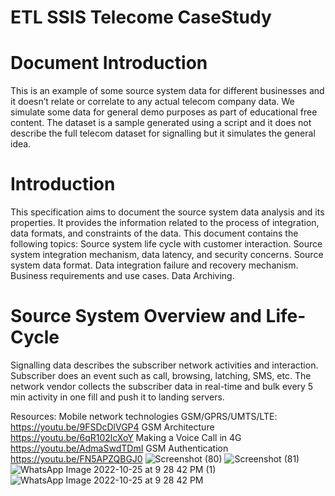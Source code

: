 # ETL SSIS Telecome CaseStudy
# Document Introduction

This is an example of some source system data for different businesses and it doesn’t relate or correlate to any actual telecom company data. We simulate some data for general demo purposes as part of educational free content.
The dataset is a sample generated using a script and it does not describe the full telecom dataset for signalling but it simulates the general idea.
# Introduction
This specification aims to document the source system data analysis and its properties. It provides the information related to the process of integration, data formats, and constraints of the data.
This document contains the following topics:
Source system life cycle with customer interaction.
Source system integration mechanism, data latency, and security concerns.
Source system data format.
Data integration failure and recovery mechanism.
Business requirements and use cases.
Data Archiving.
# Source System Overview and Life-Cycle
Signalling data describes the subscriber network activities and interaction. Subscriber does an event such as call, browsing, latching, SMS, etc.
The network vendor collects the subscriber data in real-time and bulk every 5 min activity in one fill and push it to landing servers.
 
Resources:
Mobile network technologies GSM/GPRS/UMTS/LTE: https://youtu.be/9FSDcDlVGP4
GSM Architecture https://youtu.be/6qR102lcXoY
Making a Voice Call in 4G https://youtu.be/AdmaSwdTDmI
GSM Authentication https://youtu.be/FN5APZQBGJ0
![Screenshot (80)](https://user-images.githubusercontent.com/105324794/197868439-87cd4368-d896-490c-9329-a51976704a0d.png)
![Screenshot (81)](https://user-images.githubusercontent.com/105324794/197868476-d5c73d1f-9880-45cb-9521-0030bb69efd4.png)
![WhatsApp Image 2022-10-25 at 9 28 42 PM (1)](https://user-images.githubusercontent.com/105324794/197868487-33c2bf6d-be0e-4bcd-8196-36eb113cadf3.jpeg)
![WhatsApp Image 2022-10-25 at 9 28 42 PM](https://user-images.githubusercontent.com/105324794/197868497-68b87a2b-5fd1-4bbe-9195-b337e685959a.jpeg)
